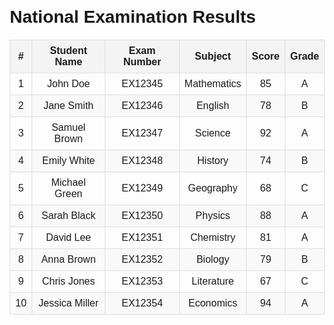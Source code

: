 <!DOCTYPE html>
<html lang="en">
<head>
    <meta charset="UTF-8">
    <meta name="viewport" content="width=device-width, initial-scale=1.0">
    <title>Student National Results</title>
    <style>
        body {
            font-family: Arial, sans-serif;
            margin: 20px;
        }
        table {
            width: 100%;
            border-collapse: collapse;
            margin-top: 20px;
        }
        th, td {
            border: 1px solid #ddd;
            padding: 8px;
            text-align: center;
        }
        th {
            background-color: #f4f4f4;
            font-weight: bold;
        }
        tr:nth-child(even) {
            background-color: #f9f9f9;
        }
        tr:hover {
            background-color: #f1f1f1;
        }
    </style>
</head>
<body>
    <h1>National Examination Results</h1>
    <table>
        <thead>
            <tr>
                <th>#</th>
                <th>Student Name</th>
                <th>Exam Number</th>
                <th>Subject</th>
                <th>Score</th>
                <th>Grade</th>
            </tr>
        </thead>
        <tbody>
            <tr>
                <td>1</td>
                <td>John Doe</td>
                <td>EX12345</td>
                <td>Mathematics</td>
                <td>85</td>
                <td>A</td>
            </tr>
            <tr>
                <td>2</td>
                <td>Jane Smith</td>
                <td>EX12346</td>
                <td>English</td>
                <td>78</td>
                <td>B</td>
            </tr>
            <tr>
                <td>3</td>
                <td>Samuel Brown</td>
                <td>EX12347</td>
                <td>Science</td>
                <td>92</td>
                <td>A</td>
            </tr>
            <tr>
                <td>4</td>
                <td>Emily White</td>
                <td>EX12348</td>
                <td>History</td>
                <td>74</td>
                <td>B</td>
            </tr>
            <tr>
                <td>5</td>
                <td>Michael Green</td>
                <td>EX12349</td>
                <td>Geography</td>
                <td>68</td>
                <td>C</td>
            </tr>
            <tr>
                <td>6</td>
                <td>Sarah Black</td>
                <td>EX12350</td>
                <td>Physics</td>
                <td>88</td>
                <td>A</td>
            </tr>
            <tr>
                <td>7</td>
                <td>David Lee</td>
                <td>EX12351</td>
                <td>Chemistry</td>
                <td>81</td>
                <td>A</td>
            </tr>
            <tr>
                <td>8</td>
                <td>Anna Brown</td>
                <td>EX12352</td>
                <td>Biology</td>
                <td>79</td>
                <td>B</td>
            </tr>
            <tr>
                <td>9</td>
                <td>Chris Jones</td>
                <td>EX12353</td>
                <td>Literature</td>
                <td>67</td>
                <td>C</td>
            </tr>
            <tr>
                <td>10</td>
                <td>Jessica Miller</td>
                <td>EX12354</td>
                <td>Economics</td>
                <td>94</td>
                <td>A</td>
            </tr>
        </tbody>
    </table>
</body>
</html>
